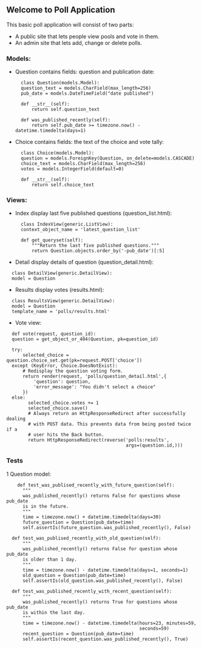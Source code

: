 ## Welcome to Poll Application

This basic poll application will consist of two parts:
- A public site that lets people view pools and vote in them.
- An admin site that lets add, change or delete polls.

### Models:
- Question contains fields: question and publication date:
  ```
    class Question(models.Model):
    question_text = models.CharField(max_length=256)
    pub_date = models.DateTimeField("date published")

    def __str__(self):
        return self.question_text

    def was_published_recently(self):
        return self.pub_date >= timezone.now() - datetime.timedelta(days=1)
  ```
- Choice contains fields: the text of the choice and vote tally:
  ```
    class Choice(models.Model):
    question = models.ForeignKey(Question, on_delete=models.CASCADE)
    choice_text = models.CharField(max_length=256)
    votes = models.IntegerField(default=0)

    def __str__(self):
        return self.choice_text
  ```

### Views:
- Index display last five published questions (question_list.html):
  ```
    class IndexView(generic.ListView):
    context_object_name = 'latest_question_list'

    def get_queryset(self):
        """Return the last five published questions."""
        return Question.objects.order_by('-pub_date')[:5]
  ```
- Detail display details of question (question_detail.html):
```
  class DetailView(generic.DetailView):
  model = Question
```
- Results display votes (results.html):
```
  class ResultsView(generic.DetailView):
  model = Question
  template_name = 'polls/results.html'
```
- Vote view:
```
  def vote(request, question_id):
  question = get_object_or_404(Question, pk=question_id)

  try:
      selected_choice = question.choice_set.get(pk=request.POST['choice'])
  except (KeyError, Choice.DoesNotExist):
      # Redisplay the question voting form.
      return render(request, 'polls/question_detail.html',{
          'question': question,
          'error_message': "You didn't select a choice"
      })
  else:
        selected_choice.votes += 1
        selected_choice.save()
        # Always return an HttpResponseRedirect after successfully dealing
        # with POST data. This prevents data from being posted twice if a
        # user hits the Back button.
        return HttpResponseRedirect(reverse('polls:results',
                                            args=(question.id,)))
  ```
  ### Tests
  1 Question model:
  ```
      def test_was_publised_recently_with_future_question(self):
        """
        was_published_recently() returns False for questions whose pub_date
        is in the future.
        """
        time = timezone.now() + datetime.timedelta(days=30)
        future_question = Question(pub_date=time)
        self.assertIs(future_question.was_published_recently(), False)

    def test_was_publised_recently_with_old_question(self):
        """
        was_published_recently() returns False for question whose pub_date
        is older than 1 day.
        """
        time = timezone.now() - datetime.timedelta(days=1, seconds=1)
        old_question = Question(pub_date=time)
        self.assertIs(old_question.was_published_recently(), False)

    def test_was_published_recently_with_recent_question(self):
        """
        was_published_recently() returns True for questions whose pub_date
        is within the last day.
        """
        time = timezone.now() - datetime.timedelta(hours=23, minutes=59,
                                                   seconds=59)
        recent_question = Question(pub_date=time)
        self.assertIs(recent_question.was_published_recently(), True)
  ```
